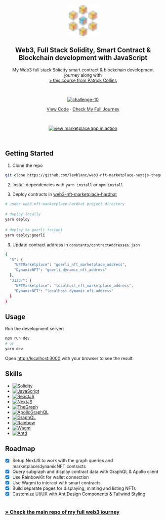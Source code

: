 <a name="readme-top"></a>

<!-- PROJECT LOGO -->
<br />
<div align="center">
  <a href="https://github.com/levblanc/web3-blockchain-solidity-course-js">
    <img src="../images/blockchain.svg" alt="Logo" width="100" height="100">
  </a>

  <h2 align="center">Web3, Full Stack Solidity, Smart Contract & Blockchain development with JavaScript</h2>

  <p align="center">
    My Web3 full stack Solicity smart contract & blockchain development journey along with 
    <br />
    <a href="https://youtu.be/gyMwXuJrbJQ"> » this course from Patrick Collins</a>
  </p>
</div>

<br />

<div align="center">
  <p align="center">
    <a href="https://github.com/levblanc/web3-nft-marketplace-nextjs-thegraph"><img src="https://img.shields.io/badge/challenge%2010-NFT%20Marketplace%20--%20Next.js%20&%20the%20graph%20(lesson%2015)-4D21FC?style=for-the-badge&logo=blockchaindotcom" height="35" alt='challenge-10' /></a>
  </p>

<a href="https://github.com/levblanc/web3-nft-marketplace-nextjs-thegraph">View
Code</a> ·
<a href="https://github.com/levblanc/web3-blockchain-solidity-course-js">Check
My Full Journey</a>

</div>

<br />

<p align="center">
  <a href='https://web3-nft-marketplace-lime.vercel.app'><img src="https://img.shields.io/badge/-%3E%3E%20View%20the%20NFT%20Marketplace%20DApp%20Live%20in%20Action%20%3C%3C-B362FF" height="30" alt='view marketplace app in action' /></a>
</p>

<br />

<!-- GETTING STARTED -->

## Getting Started

1. Clone the repo

```sh
git clone https://github.com/levblanc/web3-nft-marketplace-nextjs-thegraph.git
```

2. Install dependencies with `yarn install` or `npm install`

3. Deploy contracts in
   [web3-nft-marketplace-hardhat](https://github.com/levblanc/web3-nft-marketplace-hardhat)

```zsh
# under web3-nft-marketplace-hardhat project directory

# deploy locally
yarn deploy

# deploy to goerli testnet
yarn deploy:goerli
```

3. Update contract address in `constants/contractAddresses.json`

```zsh
{
  "5": {
    "NFTMarketplace": "goerli_nft_marketplace_address",
    "DynamicNFT": "goerli_dynamic_nft_address"
  },
  "31337": {
    "NFTMarketplace": "localhost_nft_marketplace_address",
    "DynamicNFT": "localhost_dynamic_nft_address"
  }
}
```

<!-- USAGE EXAMPLES -->

## Usage

Run the development server:

```bash
npm run dev
# or
yarn dev
```

Open [http://localhost:3000](http://localhost:3000) with your browser to see the
result.

## Skills

- [![Solidity]](https://soliditylang.org/)
- [![JavaScript]](https://developer.mozilla.org/fr/docs/Web/JavaScript)
- [![ReactJS]](https://reactjs.org/)
- [![NextJS]](https://nextjs.org/)
- [![TheGraph]](https://thegraph.com/en/)
- [![ApolloGraphQL]](https://www.apollographql.com/)
- [![GraphQL]](https://graphql.org/)
- [![Rainbow]](https://www.rainbowkit.com/)
- [![Wagmi]](https://wagmi.sh/)
- [![Antd]](https://ant.design/)

<!-- ROADMAP -->

## Roadmap

- [x] Setup NextJS to work with the graph queries and marketplace/dynamicNFT
      contracts
- [x] Query subgraph and display contract data with GraphQL & Apollo client
- [x] Use RainbowKit for wallet connection
- [x] Use Wagmi to interact with smart contracts
- [x] Build separate pages for displaying, minting and listing NFTs
- [x] Customize UI/UX with Ant Design Components & Tailwind Styling

#

### [» Check the main repo of my full web3 journey](https://github.com/levblanc/web3-blockchain-solidity-course-js)

<!-- MARKDOWN LINKS & IMAGES -->
<!-- https://www.markdownguide.org/basic-syntax/#reference-style-links -->

[solidity]:
  https://img.shields.io/badge/solidity-1E1E3F?style=for-the-badge&logo=solidity
[javascript]:
  https://img.shields.io/badge/javascript-F7DF1E?style=for-the-badge&logo=javascript&logoColor=black
[reactjs]:
  https://img.shields.io/badge/React-20232A?style=for-the-badge&logo=react&logoColor=61DAFB
[nextjs]:
  https://img.shields.io/badge/next.js-000000?style=for-the-badge&logo=nextdotjs&logoColor=white
[thegraph]:
  https://custom-icon-badges.demolab.com/badge/TheGraph-0C0A1C?style=for-the-badge&logo=thegraph&logoColor=white
[apollographql]:
  https://img.shields.io/badge/Apollo%20GraphQL-311C87.svg?style=for-the-badge&logo=Apollo-GraphQL&logoColor=white
[graphql]:
  https://img.shields.io/badge/GraphQL-E10098.svg?style=for-the-badge&logo=GraphQL&logoColor=white
[rainbow]:
  https://custom-icon-badges.demolab.com/badge/Rainbowkit-032463?style=for-the-badge&logo=rainbow
[wagmi]:
  https://custom-icon-badges.demolab.com/badge/Wagmi-1C1B1B?style=for-the-badge&logo=wagmi
[antd]:
  https://img.shields.io/badge/Ant%20Design-0170FE.svg?style=for-the-badge&logo=Ant-Design&logoColor=white
